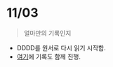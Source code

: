 # 11/03

> 얼마만의 기록인지

- DDDD를 원서로 다시 읽기 시작함.
- [여기](https://github.com/codehumane/what-i-learned/blob/master/book/dddd/README-en.md)에 기록도 함께 진행.

